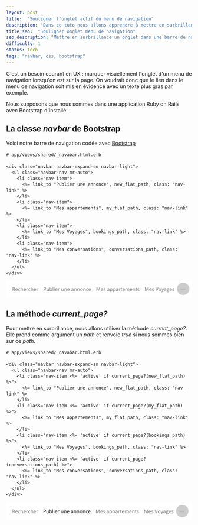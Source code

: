 ```yaml
---
layout: post
title:  "Souligner l'onglet actif du menu de navigation"
description: "Dans ce tuto nous allons apprendre à mettre en surbrillance un onglet dans une barre de navigation."
title_seo:  "Souligner onglet menu de navigation"
seo_description: "Mettre en surbrillance un onglet dans une barre de navigation."
difficulty: 1
status: tech
tags: "navbar, css, bootstrap"
---
```


C'est un besoin courant en UX : marquer visuellement l'onglet d'un menu de navigation lorsqu'on est sur la page. On voudrait donc que le lien dans le menu de navigation soit mis en évidence avec un texte plus gras par exemple.

Nous supposons que nous sommes dans une application Ruby on Rails avec Bootstrap d'installé.

## La classe *navbar* de Bootstrap

Voici notre barre de navigation codée avec <a href="https://getbootstrap.com/docs/4.0/components/navbar/" class="underlined" target="_blank">Bootstrap</a>

```erb
# app/views/shared/_navabar.html.erb

<div class="navbar navbar-expand-sm navbar-light">
  <ul class="navbar-nav mr-auto">
    <li class="nav-item">
      <%= link_to "Publier une annonce", new_flat_path, class: "nav-link" %>
    </li>
    <li class="nav-item">
      <%= link_to "Mes appartements", my_flat_path, class: "nav-link" %>
    </li>
    <li class="nav-item">
      <%= link_to "Mes Voyages", bookings_path, class: "nav-link" %>
    </li>
    <li class="nav-item">
      <%= link_to "Mes conversations", conversations_path, class: "nav-link" %>
    </li>
  </ul>
</div>
```

<img src="/images/posts/navbar.png"
     class="image"
     alt="navbar">

## La méthode *current_page?*

Pour mettre en surbrillance, nous allons utiliser la méthode *current_page?*. Elle prend comme argument un *path* et renvoie *true* si nous sommes bien sur ce *path*.

```erb
# app/views/shared/_navabar.html.erb

<div class="navbar navbar-expand-sm navbar-light">
  <ul class="navbar-nav mr-auto">
    <li class="nav-item <%= 'active' if current_page?(new_flat_path) %>">
      <%= link_to "Publier une annonce", new_flat_path, class: "nav-link" %>
    </li>
    <li class="nav-item <%= 'active' if current_page?(my_flat_path) %>">
      <%= link_to "Mes appartements", my_flat_path, class: "nav-link" %>
    </li>
    <li class="nav-item <%= 'active' if current_page?(bookings_path) %>">
      <%= link_to "Mes Voyages", bookings_path, class: "nav-link" %>
    </li>
    <li class="nav-item <%= 'active' if current_page?(conversations_path) %>">
      <%= link_to "Mes conversations", conversations_path, class: "nav-link" %>
    </li>
  </ul>
</div>
```

<img src="/images/posts/navbar-active.png"
     class="image"
     alt="navbar">
